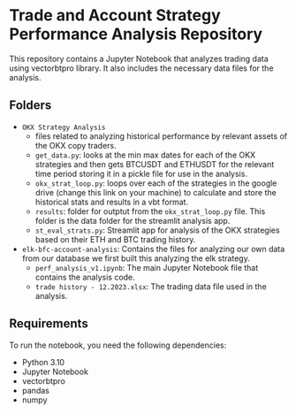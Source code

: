 # Trade and Account Strategy Performance Analysis Repository

This repository contains a Jupyter Notebook that analyzes trading data using vectorbtpro library. It also includes the necessary data files for the analysis.

## Folders

- `OKX Strategy Analysis`
  - files related to analyzing historical performance by relevant assets of the OKX copy traders.
  - `get_data.py`: looks at the min max dates for each of the OKX strategies and then gets BTCUSDT and ETHUSDT for the relevant time period storing it in a pickle file for use in the analysis.
  - `okx_strat_loop.py`: loops over each of the strategies in the google drive (change this link on your machine) to calculate and store the historical stats and results in a vbt format.
  - `results`: folder for outptut from the `okx_strat_loop.py` file. This folder is the data folder for the streamlit analysis app.
  - `st_eval_strats.py`: Streamlit app for analysis of the OKX strategies based on their ETH and BTC trading history. 
- `elk-bfc-account-analysis`: Contains the files for analyzing our own data from our database we first built this analyzing the elk strategy.
  - `perf_analysis_v1.ipynb`: The main Jupyter Notebook file that contains the analysis code.
  - `trade history - 12.2023.xlsx`: The trading data file used in the analysis.

## Requirements

To run the notebook, you need the following dependencies:

- Python 3.10
- Jupyter Notebook
- vectorbtpro
- pandas
- numpy
